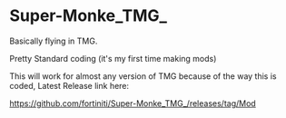 # Super-Monke_TMG_
Basically flying in TMG.


Pretty Standard coding (it's my first time making mods)

This will work for almost any version of TMG because of the way this is coded,
Latest Release link here:

https://github.com/fortiniti/Super-Monke_TMG_/releases/tag/Mod
